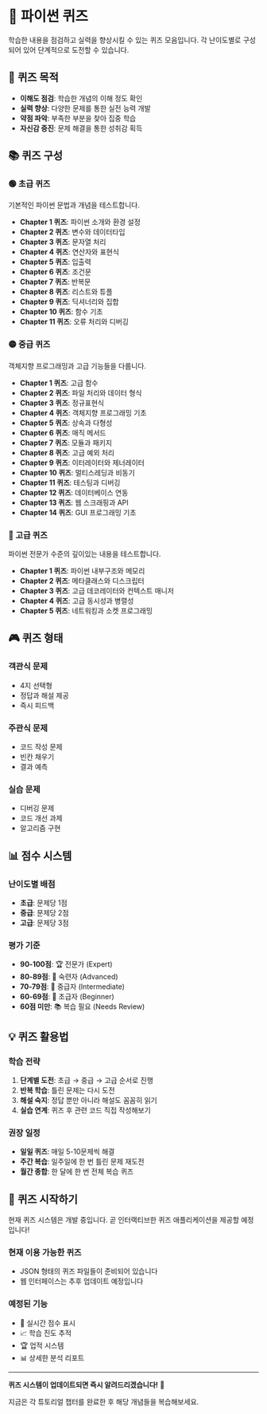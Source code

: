 # 🧪 파이썬 퀴즈

학습한 내용을 점검하고 실력을 향상시킬 수 있는 퀴즈 모음입니다. 각 난이도별로 구성되어 있어 단계적으로 도전할 수 있습니다.

## 🎯 퀴즈 목적

- **이해도 점검**: 학습한 개념의 이해 정도 확인
- **실력 향상**: 다양한 문제를 통한 실전 능력 개발
- **약점 파악**: 부족한 부분을 찾아 집중 학습
- **자신감 증진**: 문제 해결을 통한 성취감 획득

## 📚 퀴즈 구성

### 🟢 초급 퀴즈
기본적인 파이썬 문법과 개념을 테스트합니다.

- **Chapter 1 퀴즈**: 파이썬 소개와 환경 설정
- **Chapter 2 퀴즈**: 변수와 데이터타입
- **Chapter 3 퀴즈**: 문자열 처리
- **Chapter 4 퀴즈**: 연산자와 표현식
- **Chapter 5 퀴즈**: 입출력
- **Chapter 6 퀴즈**: 조건문
- **Chapter 7 퀴즈**: 반복문
- **Chapter 8 퀴즈**: 리스트와 튜플
- **Chapter 9 퀴즈**: 딕셔너리와 집합
- **Chapter 10 퀴즈**: 함수 기초
- **Chapter 11 퀴즈**: 오류 처리와 디버깅

### 🟡 중급 퀴즈
객체지향 프로그래밍과 고급 기능들을 다룹니다.

- **Chapter 1 퀴즈**: 고급 함수
- **Chapter 2 퀴즈**: 파일 처리와 데이터 형식
- **Chapter 3 퀴즈**: 정규표현식
- **Chapter 4 퀴즈**: 객체지향 프로그래밍 기초
- **Chapter 5 퀴즈**: 상속과 다형성
- **Chapter 6 퀴즈**: 매직 메서드
- **Chapter 7 퀴즈**: 모듈과 패키지
- **Chapter 8 퀴즈**: 고급 예외 처리
- **Chapter 9 퀴즈**: 이터레이터와 제너레이터
- **Chapter 10 퀴즈**: 멀티스레딩과 비동기
- **Chapter 11 퀴즈**: 테스팅과 디버깅
- **Chapter 12 퀴즈**: 데이터베이스 연동
- **Chapter 13 퀴즈**: 웹 스크래핑과 API
- **Chapter 14 퀴즈**: GUI 프로그래밍 기초

### 🔴 고급 퀴즈
파이썬 전문가 수준의 깊이있는 내용을 테스트합니다.

- **Chapter 1 퀴즈**: 파이썬 내부구조와 메모리
- **Chapter 2 퀴즈**: 메타클래스와 디스크립터
- **Chapter 3 퀴즈**: 고급 데코레이터와 컨텍스트 매니저
- **Chapter 4 퀴즈**: 고급 동시성과 병렬성
- **Chapter 5 퀴즈**: 네트워킹과 소켓 프로그래밍

## 🎮 퀴즈 형태

### 객관식 문제
- 4지 선택형
- 정답과 해설 제공
- 즉시 피드백

### 주관식 문제
- 코드 작성 문제
- 빈칸 채우기
- 결과 예측

### 실습 문제
- 디버깅 문제
- 코드 개선 과제
- 알고리즘 구현

## 📊 점수 시스템

### 난이도별 배점
- **초급**: 문제당 1점
- **중급**: 문제당 2점
- **고급**: 문제당 3점

### 평가 기준
- **90-100점**: 🏆 전문가 (Expert)
- **80-89점**: 🥇 숙련자 (Advanced)
- **70-79점**: 🥈 중급자 (Intermediate)
- **60-69점**: 🥉 초급자 (Beginner)
- **60점 미만**: 📚 복습 필요 (Needs Review)

## 💡 퀴즈 활용법

### 학습 전략
1. **단계별 도전**: 초급 → 중급 → 고급 순서로 진행
2. **반복 학습**: 틀린 문제는 다시 도전
3. **해설 숙지**: 정답 뿐만 아니라 해설도 꼼꼼히 읽기
4. **실습 연계**: 퀴즈 후 관련 코드 직접 작성해보기

### 권장 일정
- **일일 퀴즈**: 매일 5-10문제씩 해결
- **주간 복습**: 일주일에 한 번 틀린 문제 재도전
- **월간 종합**: 한 달에 한 번 전체 복습 퀴즈

## 🚀 퀴즈 시작하기

현재 퀴즈 시스템은 개발 중입니다. 곧 인터랙티브한 퀴즈 애플리케이션을 제공할 예정입니다!

### 현재 이용 가능한 퀴즈
- JSON 형태의 퀴즈 파일들이 준비되어 있습니다
- 웹 인터페이스는 추후 업데이트 예정입니다

### 예정된 기능
- 🎯 실시간 점수 표시
- 📈 학습 진도 추적
- 🏆 업적 시스템
- 📊 상세한 분석 리포트

---

**퀴즈 시스템이 업데이트되면 즉시 알려드리겠습니다!** 🎉

지금은 각 튜토리얼 챕터를 완료한 후 해당 개념들을 복습해보세요. 